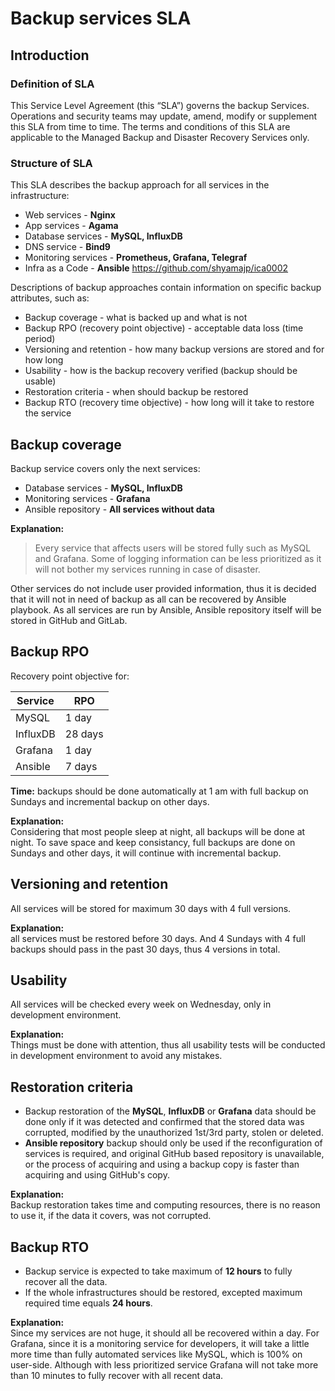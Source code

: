 # Backup services SLA

## Introduction

### Definition of SLA

This Service Level Agreement (this “SLA”) governs the backup Services. Operations and security teams may update, amend, modify or supplement this SLA from time to time. The terms and conditions of this SLA are applicable to the Managed Backup and Disaster Recovery Services only.  

### Structure of SLA

This SLA describes the backup approach for all services in the infrastructure:  

- Web services - **Nginx**
- App services - **Agama**
- Database services - **MySQL, InfluxDB**
- DNS service - **Bind9**
- Monitoring services - **Prometheus, Grafana, Telegraf**
- Infra as a Code - **Ansible** <https://github.com/shyamajp/ica0002>

Descriptions of backup approaches contain information on specific backup attributes, such as:

- Backup coverage - what is backed up and what is not
- Backup RPO (recovery point objective) - acceptable data loss (time period)
- Versioning and retention - how many backup versions are stored and for how long
- Usability - how is the backup recovery verified (backup should be usable)
- Restoration criteria - when should backup be restored
- Backup RTO (recovery time objective) - how long will it take to restore the service

## Backup coverage

Backup service covers only the next services:

- Database services - **MySQL, InfluxDB**
- Monitoring services - **Grafana**
- Ansible repository - **All services without data**

**Explanation:**  
> Every service that affects users will be stored fully such as MySQL and Grafana. Some of logging information can be less prioritized as it will not bother my services running in case of disaster.

Other services do not include user provided information, thus it is decided that it will not in need of backup as all can be recovered by Ansible playbook. As all services are run by Ansible, Ansible repository itself will be stored in GitHub and GitLab.

## Backup RPO

Recovery point objective for:

|Service|RPO|
|---|---|
|MySQL|1 day|
|InfluxDB|28 days|
|Grafana|1 day|
|Ansible|7 days|

**Time:** backups should be done automatically at 1 am with full backup on Sundays and incremental backup on other days.

**Explanation:**  
Considering that most people sleep at night, all backups will be done at night. To save space and keep consistancy, full backups are done on Sundays and other days, it will continue with incremental backup.

## Versioning and retention

All services will be stored for maximum 30 days with 4 full versions.

**Explanation:**  
all services must be restored before 30 days. And 4 Sundays with 4 full backups should pass in the past 30 days, thus 4 versions in total.

## Usability

All services will be checked every week on Wednesday, only in development environment.

**Explanation:**  
Things must be done with attention, thus all usability tests will be conducted in development environment to avoid any mistakes.

## Restoration criteria
- Backup restoration of the **MySQL**, **InfluxDB** or **Grafana** data should be done only if it was detected and confirmed that the stored data was corrupted, modified by the unauthorized 1st/3rd party, stolen or deleted.
- **Ansible repository** backup should only be used if the reconfiguration of services is required, and original GitHub based repository is unavailable, or the process of acquiring and using a backup copy is faster than acquiring and using GitHub's copy.

**Explanation:**  
Backup restoration takes time and computing resources, there is no reason to use it, if the data it covers, was not corrupted.

## Backup RTO
- Backup service is expected to take maximum of **12 hours** to fully recover all the data.
- If the whole infrastructures should be restored, excepted maximum required time equals **24 hours**.

**Explanation:**  
Since my services are not huge, it should all be recovered within a day. For Grafana, since it is a monitoring service for developers, it will take a little more time than fully automated services like MySQL, which is 100% on user-side. Although with less prioritized service Grafana will not take more than 10 minutes to fully recover with all recent data.